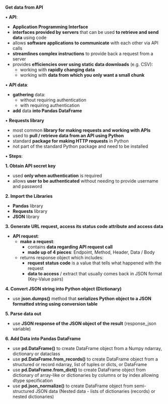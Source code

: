 **Get data from API**

• **API**:
- **Application Programming Interface**
- **interfaces provided by servers** that can be used **to retrieve and send data** using code
- allows **software applications to communicate** with each other via API calls   
- **streamlines complex instructions** to provide back a request from a server
- provides **efficiencies over using static data downloads** (e.g. CSV):
	- working with **rapidly changing data**
    - working with **data from which you only want a small chunk**

• **API data**:
- **gathering** data:
	- without requiring authentication
	- with requiring authentication
- **add** data **into Pandas DataFrame**

• **Requests library**
  
  - most common **library for making requests and working with APIs**
  - used to **pull / retrieve data from an API using Python**
  - standard **package for making HTTP requests** in Python
  - not part of the standard Python package and need to be installed

• **Steps**:

**1. Obtain API secret key**
  - used **only when authentication** is required
  - allows **user to be authenticated** without needing to provide username and password

**2. Import the Libraries**
  - **Pandas** library
  - **Requests** library
  - **JSON** library

**3. Generate URL request, access its status code attribute and access data**
  - **API request**:
    - **make a request**:
      	- contains **data regarding API request call**
      	- **made up of 4 pieces**: Endpoint, Method, Header, Data / Body
    - returns response object which includes:
      	- **request status code** is a value that tells what happened with the request
      	- **data to access** / extract that usually comes back in JSON format (Key-Value pairs)

**4. Convert JSON string into Python object (Dictionary)**
  - use **json.dumps()** method that **serializes Python object to a JSON formatted string using conversion table**

**5. Parse data out**
  - use **JSON response of the JSON object of the result** (response_json variable)

**6. Add Data into Pandas DataFrame**
  
  - use **pd.DataFrame()** to create DataFrame object from a Numpy ndarray, dictionary or dataclass
  - use **pd.DataFrame.from_records()** to create DataFrame object from a structured or record ndarray, list of tuples or dicts, or DataFrame
  - use **pd.DataFrame.from_dict()** to create DataFrame object from dictionary of array-like or dictionaries by columns or by index allowing dtype specification
  - use **pd.json_normalize()** to create DataFrame object from semi-structured JSON data (Nested data - lists of dictionaries (records) or nested dictionaries)
